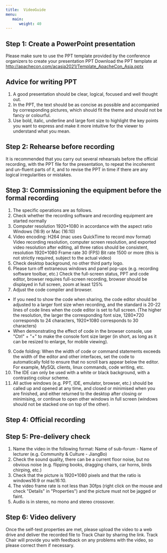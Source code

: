 ```yaml
---
title:  VideoGuide
menu:
   main:
      weight: 40
---
```


## Step 1: Create a PowerPoint presentation
Please make sure to use the PPT template provided by the conference organizers to create your presentation PPT
Download the PPT template at
http://apachecon.com/acasia2021/Template_ApacheCon_Asia.pptx

## Advice for writing PPT
1. A good presentation should be clear, logical, focused and well thought out.
2. In the PPT, the text should be as concise as possible and accompanied by corresponding pictures, which should fit the theme and should not be fancy or colourful.
3. Use bold, italic, underline and large font size to highlight the key points you want to express and make it more intuitive for the viewer to understand what you mean.

## Step 2: Rehearse before recording
It is recommended that you carry out several rehearsals before the official recording, with the PPT file for the presentation, to repeat the incoherent and un-fluent parts of it, and to revise the PPT in time if there are any logical irregularities or mistakes.

## Step 3: Commissioning the equipment before the formal recording
1. The specific operations are as follows.
2. Check whether the recording software and recording equipment are started normally
3. Computer resolution 1920\*1080 in accordance with the aspect ratio Windows (16:9) or Mac (16:10)
4. Video encoding: H264 (mac uses QuickTime to record mov format) Video recording resolution, computer screen resolution, and exported video resolution after editing, all three ratios should be consistent, resolution 1920\*1080 Frame rate 30 (FPS) Bit rate 1500 or more (this is not strictly required, subject to the actual video)
5. Check desktop background, no other third party logo.
7. Please turn off extraneous windows and panel pop-ups (e.g. recording software toolbar, etc.)
Check the full-screen status, PPT and code editor, browser requires full-screen recording, browser should be displayed in full screen, zoom at least 125%
8. Adjust the code compiler and browser.
  * If you need to show the code when sharing, the code editor should be adjusted to a larger font size when recording, and the standard is 20-22 lines of code lines when the code editor is set to full screen. (The higher the resolution, the larger the corresponding font size, 1280\*720 corresponds to 24 characters, 1920\*1080 corresponds to 30 characters)
  *  When demonstrating the effect of code in the browser console, use "Ctrl" + "+" to make the console font size larger (in short, as long as it can be resized to enlarge, for mobile viewing).
9. Code folding: When the width of code or command statements exceeds the width of the editor and other interfaces, set the code to automatically fold to ensure that no scroll bars appear below the editor. For example, MySQL clients, linux commands, code writing, etc.
10. The IDE can only be used with a white or black background, with a contrasting colour scheme.
11. All active windows (e.g. PPT, IDE, emulator, browser, etc.) should be called up and opened at any time, and closed or minimised when you are finished, and either returned to the desktop after closing or minimising, or continue to open other windows in full screen (windows should not be stacked one on top of the other).


## Step 4: Official recording

## Step 5: Pre-delivery check
1. Name the video in the following format: Name of sub-forum - Name of lecturer (e.g. Community & Culture - JiangBo)
2. Check the sound quality, there can be a current floor noise, but no obvious noise (e.g. flipping books, dragging chairs, car horns, birds chirping, etc.)
3. Check that the picture is 1920\*1080 pixels and that the ratio is windows16:9 or mac16:10.
4. The video frame rate is not less than 30fps (right click on the mouse and check "Details" in "Properties") and the picture must not be jagged or faint.
5. Audio is in stereo, no mono and stereo crossover.

## Step 6: Video delivery
Once the self-test properties are met, please upload the video to a web drive and deliver the recorded file to Track Chair by sharing the link.
Track Chair will provide you with feedback on any problems with the video, so please correct them if necessary.
